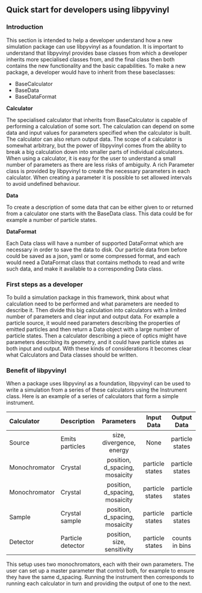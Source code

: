 ## Quick start for developers using libpyvinyl

### Introduction
This section is intended to help a developer understand how a new simulation package can use libpyvinyl as a foundation. It is important to understand that libpyvinyl provides base classes from which a developer inherits more specialised classes from, and the final class then both contains the new functionality and the basic capabilities. To make a new package, a developer would have to inherit from these baseclasses:
- BaseCalculator
- BaseData
- BaseDataFormat

**Calculator**

The specialised calculator that inherits from BaseCalculator is capable of performing a calculation of some sort. The calculation can depend on some data and input values for parameters specified when the calculator is built. The calculator can also return output data. The scope of a calculator is somewhat arbitrary, but the power of libpyvinyl comes from the ability to break a big calculation down into smaller parts of individual calculators. When using a calculator, it is easy for the user to understand a small number of parameters as there are less risks of ambiguity. A rich Parameter class is provided by libpyvinyl to create the necessary parameters in each calculator. When creating a parameter it is possible to set allowed intervals to avoid undefined behaviour. 

**Data**

To create a description of some data that can be either given to or returned from a calculator one starts with the BaseData class. This data could be for example a number of particle states.

**DataFormat**

Each Data class will have a number of supported DataFormat which are necessary in order to save the data to disk. Our particle data from before could be saved as a json, yaml or some compressed format, and each would need a DataFormat class that contains methods to read and write such data, and make it available to a corresponding Data class.

### First steps as a developer
To build a simulation package in this framework, think about what calculation need to be performed and what parameters are needed to describe it. Then divide this big calculation into calculators with a limited number of parameters and clear input and output data. For example a particle source, it would need parameters describing the properties of emitted particles and then return a Data object with a large number of particle states. Then a calculator describing a piece of optics might have parameters describing its geometry, and it could have particle states as both input and output. With these kinds of considerations it becomes clear what Calculators and Data classes should be written.

### Benefit of libpyvinyl
When a package uses libpyvinyl as a foundation, libpyvinyl can be used to write a simulation from a series of these calculators using the Instrument class. Here is an example of a series of calculators that form a simple instrument.

| Calculator    | Description       | Parameters                     | Input Data      | Output Data     |
|:--------------|:------------------|:------------------------------:|:---------------:|:---------------:|
| Source        | Emits particles   | size, divergence, energy       | None            | particle states |
| Monochromator | Crystal           | position, d_spacing, mosaicity | particle states | particle states |
| Monochromator | Crystal           | position, d_spacing, mosaicity | particle states | particle states |
| Sample        | Crystal sample    | position, d_spacing, mosaicity | particle states | particle states |
| Detector      | Particle detector | position, size, sensitivity    | particle states | counts in bins  |

This setup uses two monochromators, each with their own parameters. The user can set up a master parameter that control both, for example to ensure they have the same d_spacing. Running the instrument then corresponds to running each calculator in turn and providing the output of one to the next.


